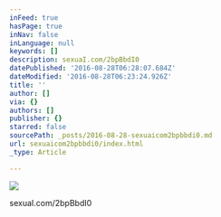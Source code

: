 ```yaml
---
inFeed: true
hasPage: true
inNav: false
inLanguage: null
keywords: []
description: sexuaI.com/2bpBbdI0
datePublished: '2016-08-28T06:28:07.684Z'
dateModified: '2016-08-28T06:23:24.926Z'
title: ''
author: []
via: {}
authors: []
publisher: {}
starred: false
sourcePath: _posts/2016-08-28-sexuaicom2bpbbdi0.md
url: sexuaicom2bpbbdi0/index.html
_type: Article

---
```

![](https://the-grid-user-content.s3-us-west-2.amazonaws.com/1c0ecdac-bd03-4286-b170-bef92a79b83f.jpg)

sexuaI.com/2bpBbdI0